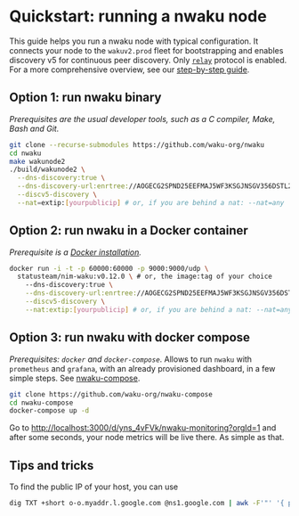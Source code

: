 # Quickstart: running a nwaku node

This guide helps you run a nwaku node with typical configuration.
It connects your node to the `wakuv2.prod` fleet for bootstrapping
and enables discovery v5 for continuous peer discovery.
Only [`relay`](https://rfc.vac.dev/spec/11/) protocol is enabled.
For a more comprehensive overview,
see our [step-by-step guide](./overview.md).

## Option 1: run nwaku binary

*Prerequisites are the usual developer tools,
such as a C compiler, Make, Bash and Git.*

```bash
git clone --recurse-submodules https://github.com/waku-org/nwaku
cd nwaku
make wakunode2
./build/wakunode2 \
  --dns-discovery:true \
  --dns-discovery-url:enrtree://AOGECG2SPND25EEFMAJ5WF3KSGJNSGV356DSTL2YVLLZWIV6SAYBM@prod.waku.nodes.status.im \
  --discv5-discovery \
  --nat=extip:[yourpublicip] # or, if you are behind a nat: --nat=any
```

## Option 2: run nwaku in a Docker container

*Prerequisite is a [Docker installation](./docker-quickstart.md#prerequisites).*

```bash
docker run -i -t -p 60000:60000 -p 9000:9000/udp \
  statusteam/nim-waku:v0.12.0 \ # or, the image:tag of your choice
    --dns-discovery:true \
    --dns-discovery-url:enrtree://AOGECG2SPND25EEFMAJ5WF3KSGJNSGV356DSTL2YVLLZWIV6SAYBM@prod.waku.nodes.status.im \
    --discv5-discovery \
    --nat:extip:[yourpublicip] # or, if you are behind a nat: --nat=any
```

## Option 3: run nwaku with docker compose

*Prerequisites: `docker` and `docker-compose`*.
Allows to run `nwaku` with `prometheus` and `grafana`, with an already provisioned dashboard, in a few simple steps.
See [nwaku-compose](https://github.com/waku-org/nwaku-compose).

```bash
git clone https://github.com/waku-org/nwaku-compose
cd nwaku-compose
docker-compose up -d
```

Go to [http://localhost:3000/d/yns_4vFVk/nwaku-monitoring?orgId=1](http://localhost:3000/d/yns_4vFVk/nwaku-monitoring?orgId=1) and after some seconds, your node metrics will be live there.
As simple as that.

## Tips and tricks

To find the public IP of your host,
you can use

```bash
dig TXT +short o-o.myaddr.l.google.com @ns1.google.com | awk -F'"' '{ print $2}'
```
